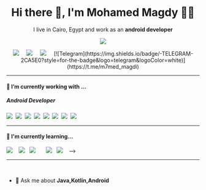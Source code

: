 <h1 align='center'> Hi there 👋, I'm Mohamed Magdy  👩‍💻 </h1>

<p align='center'>
  I live in Cairo, Egypt and work as an <b>android developer</b> 
</p>

<p align='center'>
  <a href="#"><img src="https://visitor-badge.glitch.me/badge?page_id=m7medmagdi.m7medmagdi??style=for-the-badge&logo=appveyor"></a>
</p>


<p align='center'>
  <a href="https://twitter.com/M7medMagdi"><img src="https://img.shields.io/badge/twitter-%231DA1F2.svg?&style=for-the-badge&logo=twitter&logoColor=white" /></a>&nbsp;&nbsp;&nbsp;&nbsp;
  <a href="https://www.linkedin.com/in/mohamed-magdy-014ba0216/"><img src="https://img.shields.io/badge/linkedin-%230077B5.svg?&style=for-the-badge&logo=linkedin&logoColor=white" /></a>&nbsp;&nbsp;&nbsp;&nbsp;
  <a href="mailto:m7med.magdi@gmail.com?subject=Olá%20Stefany"><img src="https://img.shields.io/badge/gmail-%23D14836.svg?&style=for-the-badge&logo=gmail&logoColor=white" /></a>&nbsp;&nbsp;&nbsp;&nbsp;
  [![Telegram](https://img.shields.io/badge/-TELEGRAM-2CA5E0?style=for-the-badge&logo=telegram&logoColor=white)](https://t.me/m7med_magdi)


</p>


<hr>

<h4>🔭  I’m currently working with ...</h4>

<h5>Android Developer</h5>
<p >
  <img src="https://img.shields.io/badge/Java%20-%23e34f26.svg?&style=for-the-badge&logo=html5&logoColor=white" />&nbsp;&nbsp;<img src="https://img.shields.io/badge/XML-1572B6?&style=for-the-badge&logo=css3&logoColor=white" />&nbsp;&nbsp;<img src="https://img.shields.io/badge/JavaScript-F7DF1E?style=for-the-badge&logo=Android Studio&logoColor=black" />&nbsp;&nbsp;<img src="https://img.shields.io/badge/React-20232A?style=for-the-badge&logo=Android Sdk&logoColor=61DAFB" />&nbsp;&nbsp;<img src="https://img.shields.io/badge/Bootstrap-563D7C?style=for-the-badge&logo=bootstrap&logoColor=white">&nbsp;&nbsp;<img src="https://img.shields.io/badge/Android NDK%20-%23cc6699.svg?&style=for-the-badge&logo=sass&logoColor=white" />&nbsp;&nbsp;<img src="https://img.shields.io/badge/MySQL-F7B500?style=for-the-badge&logo=sketch&logoColor=white" />&nbsp;&nbsp;<img src="https://img.shields.io/badge/Docker-2496ED?style=for-the-badge&logo=Retrofit&logoColor=white" />&nbsp;&nbsp;
</p>


<hr>

<h4>🌱  I'm currently learning...</h4>
<p >
   <img src="https://img.shields.io/badge/Kotlin-007ACC?style=for-the-badge&logo=typescript&logoColor=white" />&nbsp;&nbsp;&nbsp;&nbsp;<img src="https://img.shields.io/badge/An-000000?style=for-the-badge&logo=next.js&logoColor=white" />&nbsp;&nbsp;&nbsp;<img src="https://img.shields.io/badge/node.js%20-%23339933.svg?&style=for-the-badge&logo=node.js&logoColor=white" />&nbsp;&nbsp;&nbsp;&nbsp;<img <! --src="https://img.shields.io/badge/React_Native-20232A?style=for-the-badge&logo=react&logoColor=61DAFB" />&nbsp;&nbsp;&nbsp;<img src="https://img.shields.io/badge/styledcomponents%20-%23db7093.svg?&style=for-the-badge&logo=styled-components&logoColor=white" />&nbsp;&nbsp;&nbsp;<img src="https://img.shields.io/badge/jest%20-%23c21325.svg?&style=for-the-badge&logo=jest&logoColor=white" />&nbsp;&nbsp;&nbsp; -->
</p>


<hr>

<br>


- 💬 Ask me about **Java,Kotlin,Android**

